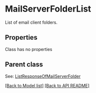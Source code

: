 # MailServerFolderList

List of email client folders.             

## Properties
Class has no properties

## Parent class

See: [ListResponseOfMailServerFolder](ListResponseOfMailServerFolder.md)



[[Back to Model list]](Models.md) [[Back to API README]](README.md)
